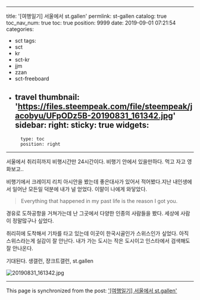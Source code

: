 
---
title: '[여행일기] 서울에서 st.gallen'
permlink: st-gallen
catalog: true
toc_nav_num: true
toc: true
position: 9999
date: 2019-09-01 07:21:54
categories:
- sct
tags:
- sct
- kr
- sct-kr
- jjm
- zzan
- sct-freeboard
- travel
thumbnail: 'https://files.steempeak.com/file/steempeak/jacobyu/UFpODz5B-20190831_161342.jpg'
sidebar:
    right:
        sticky: true
widgets:
    -
        type: toc
        position: right
---


서울에서 취리히까지 비행시간만 24시간이다. 비행기 안에서 있을만하다. 먹고 자고 영화보고..

비행기에서 크레이지 리치 아시안을 봤는데 좋은대사가 있어서 적어봤다.지난 내인생에서 일어난 모든일 덕분에 내가 널 얻었다. 이말이 나에게 와닿았다.


> Everything that happened in my past life is the reason I got you.


경유로 도하공항을 거쳐가는데 난 그곳에서 다양한 인종의 사람들을 봤다. 세상에 사람이 정말많구나 싶었다.

취리히에 도착해서 기차를 타고 있는데 이곳이 한국시골인가 스위스인가 싶었다. 아직 스위스라는게 실감이 잘 안난다. 내가 가는 도시는 작은 도시이고 인스타에서 검색해도 잘 안나온다. 

기대된다. 생갤런, 쟝크트갤런, st.gallen

![20190831_161342.jpg](https://files.steempeak.com/file/steempeak/jacobyu/UFpODz5B-20190831_161342.jpg)

- - -

This page is synchronized from the post: ['[여행일기] 서울에서 st.gallen'](https://steemit.com/@jacobyu/st-gallen)
